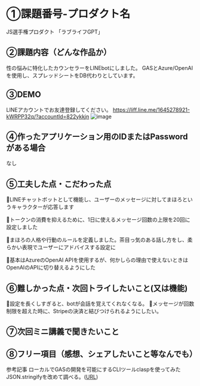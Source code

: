 # ①課題番号-プロダクト名

JS選手権プロダクト 「ラブライフGPT」

## ②課題内容（どんな作品か）

性の悩みに特化したカウンセラーをLINEbotにしました。
GASとAzure/OpenAIを使用し、スプレッドシートをDB代わりとしています。

## ③DEMO

LINEアカウントでお友達登録してください。
https://liff.line.me/1645278921-kWRPP32q/?accountId=822ykkjn
![image](https://github.com/user-attachments/assets/9c94a9bb-b42d-4b3f-8315-bea5c61de17c)


## ④作ったアプリケーション用のIDまたはPasswordがある場合

なし

## ⑤工夫した点・こだわった点

🌱LINEチャットボットとして機能し、ユーザーのメッセージに対してまほろというキャラクターが応答します

🌱トークンの消費を抑えるために、1日に使えるメッセージ回数の上限を20回に設定しました

🌱まほろの人格や行動のルールを定義しました。茶目っ気のある話し方をし、柔らかい表現でユーザーにアドバイスする設定に

🌱基本はAzureのOpenAI APIを使用するが、何かしらの理由で使えないときはOpenAIのAPIに切り替えるようにした

## ⑥難しかった点・次回トライしたいこと(又は機能)

🌱設定を長くしすぎると、botが会話を覚えてくれなくなる。
🌱メッセージが回数制限を超えた時に、Stripeの決済と結びつけられるようにしたい。

## ⑦次回ミニ講義で聞きたいこと



## ⑧フリー項目（感想、シェアしたいこと等なんでも）

参考記事
ローカルでGASの開発を可能にするCLIツールclaspを使ってみた
JSON.stringifyを改めて調べる。([URL](https://qiita.com/qoAop/items/57d35a41ef9629351c3c))
